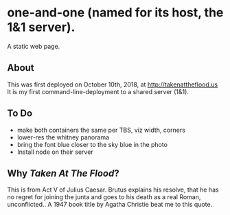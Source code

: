 # one-and-one (named for its host, the 1&1 server).
A static web page.

## About
This was first deployed on October 10th, 2018, at http://takenattheflood.us<br/>
It is my first command-line-deployment to a shared server (1&1).

## To Do
* make both containers the same per TBS, viz width, corners
* lower-res the whitney panorama
* bring the font blue closer to the sky blue in the photo
* Install node on their server

## Why *Taken At The Flood*?
This is from Act V of Julius Caesar.  Brutus explains his resolve, that 
he has no regret for joining the junta and goes to his death as a real Roman, 
unconflicted..
A 1947 book title by Agatha Christie beat me to this quote.

